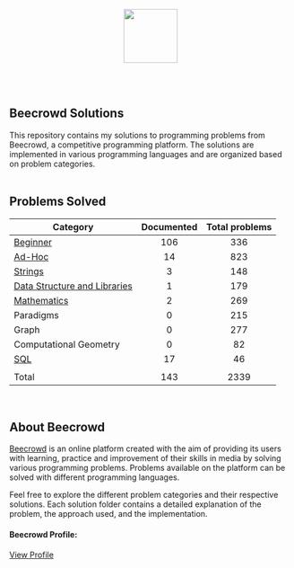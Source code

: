 <a href="https://www.beecrowd.com.br"><p align="center"><img src="https://user-images.githubusercontent.com/31783838/144611708-e6c3f393-05f2-4982-8b6d-f0684227e782.png" height="96"/></p></a>
<br/><br/>

## Beecrowd Solutions

This repository contains my solutions to programming problems from Beecrowd, a competitive programming platform. The solutions are implemented in various programming languages and are organized based on problem categories.
<br/><br/>

## Problems Solved

| Category                                                                        | Documented | Total problems |
| ------------------------------------------------------------------------------- | :--------: | :------------: |
| [Beginner](./Beginner/README.md)                                                |    106     |      336       |
| [Ad-Hoc](./AD-HOC/README.md)                                                    |     14     |      823       |
| [Strings](./Strings/README.md)                                                  |     3      |      148       |
| [Data Structure and Libraries](./Data%20Structures%20and%20Libraries/README.md) |     1      |      179       |
| [Mathematics](./Mathematics/README.md)                                          |     2      |      269       |
| Paradigms                                                                       |     0      |      215       |
| Graph                                                                           |     0      |      277       |
| Computational Geometry                                                          |     0      |       82       |
| [SQL](./Sql/README.md)                                                          |     17     |       46       |
|                                                                                 |            |                |
| Total                                                                           |    143     |      2339      |

<br/>

## About Beecrowd

[Beecrowd](https://www.beecrowd.com.br/judge/pt) is an online platform created with the aim of providing its users with learning, practice and improvement of their skills in media by solving various programming problems.
Problems available on the platform can be solved with different programming languages.

Feel free to explore the different problem categories and their respective solutions. Each solution folder contains a detailed explanation of the problem, the approach used, and the implementation.

#### Beecrowd Profile:

[View Profile](https://www.beecrowd.com.br/judge/pt/profile/377804)
